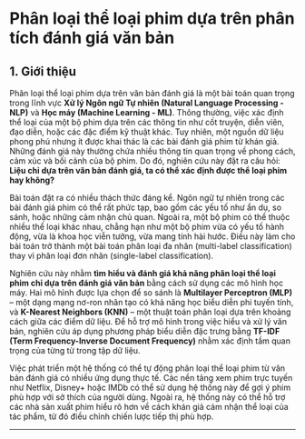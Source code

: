 # Phân loại thể loại phim dựa trên phân tích đánh giá văn bản  

## 1. Giới thiệu  

Phân loại thể loại phim dựa trên văn bản đánh giá là một bài toán quan trọng trong lĩnh vực **Xử lý Ngôn ngữ Tự nhiên (Natural Language Processing - NLP)** và **Học máy (Machine Learning - ML)**. Thông thường, việc xác định thể loại của một bộ phim dựa trên các thông tin như cốt truyện, diễn viên, đạo diễn, hoặc các đặc điểm kỹ thuật khác. Tuy nhiên, một nguồn dữ liệu phong phú nhưng ít được khai thác là các bài đánh giá phim từ khán giả. Những đánh giá này thường chứa nhiều thông tin quan trọng về phong cách, cảm xúc và bối cảnh của bộ phim. Do đó, nghiên cứu này đặt ra câu hỏi: **Liệu chỉ dựa trên văn bản đánh giá, ta có thể xác định được thể loại phim hay không?**  

Bài toán đặt ra có nhiều thách thức đáng kể. Ngôn ngữ tự nhiên trong các bài đánh giá phim có thể rất phức tạp, bao gồm các yếu tố như ẩn dụ, so sánh, hoặc những cảm nhận chủ quan. Ngoài ra, một bộ phim có thể thuộc nhiều thể loại khác nhau, chẳng hạn như một bộ phim vừa có yếu tố hành động, vừa là khoa học viễn tưởng, vừa mang tính hài hước. Điều này làm cho bài toán trở thành một bài toán phân loại đa nhãn (multi-label classification) thay vì phân loại đơn nhãn (single-label classification).  

Nghiên cứu này nhằm **tìm hiểu và đánh giá khả năng phân loại thể loại phim chỉ dựa trên đánh giá văn bản** bằng cách sử dụng các mô hình học máy. Hai mô hình được lựa chọn để so sánh là **Multilayer Perceptron (MLP)** – một dạng mạng nơ-ron nhân tạo có khả năng học biểu diễn phi tuyến tính, và **K-Nearest Neighbors (KNN)** – một thuật toán phân loại dựa trên khoảng cách giữa các điểm dữ liệu. Để hỗ trợ mô hình trong việc hiểu và xử lý văn bản, nghiên cứu áp dụng phương pháp biểu diễn đặc trưng bằng **TF-IDF (Term Frequency-Inverse Document Frequency)** nhằm xác định tầm quan trọng của từng từ trong tập dữ liệu.  

Việc phát triển một hệ thống có thể tự động phân loại thể loại phim từ văn bản đánh giá có nhiều ứng dụng thực tế. Các nền tảng xem phim trực tuyến như Netflix, Disney+ hoặc IMDb có thể sử dụng hệ thống này để gợi ý phim phù hợp với sở thích của người dùng. Ngoài ra, hệ thống này có thể hỗ trợ các nhà sản xuất phim hiểu rõ hơn về cách khán giả cảm nhận thể loại của tác phẩm, từ đó điều chỉnh chiến lược tiếp thị phù hợp.  

---